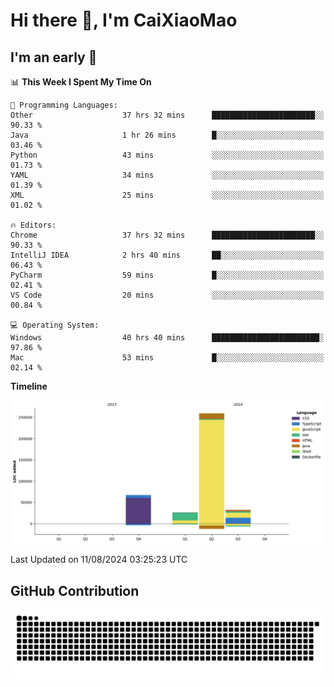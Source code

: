 # Hi there 👋, I'm CaiXiaoMao

## I'm an early 🐤
<!--START_SECTION:waka-->
📊 **This Week I Spent My Time On** 

```text
💬 Programming Languages: 
Other                    37 hrs 32 mins      ███████████████████████░░   90.33 % 
Java                     1 hr 26 mins        █░░░░░░░░░░░░░░░░░░░░░░░░   03.46 % 
Python                   43 mins             ░░░░░░░░░░░░░░░░░░░░░░░░░   01.73 % 
YAML                     34 mins             ░░░░░░░░░░░░░░░░░░░░░░░░░   01.39 % 
XML                      25 mins             ░░░░░░░░░░░░░░░░░░░░░░░░░   01.02 % 

🔥 Editors: 
Chrome                   37 hrs 32 mins      ███████████████████████░░   90.33 % 
IntelliJ IDEA            2 hrs 40 mins       ██░░░░░░░░░░░░░░░░░░░░░░░   06.43 % 
PyCharm                  59 mins             █░░░░░░░░░░░░░░░░░░░░░░░░   02.41 % 
VS Code                  20 mins             ░░░░░░░░░░░░░░░░░░░░░░░░░   00.84 % 

💻 Operating System: 
Windows                  40 hrs 40 mins      ████████████████████████░   97.86 % 
Mac                      53 mins             █░░░░░░░░░░░░░░░░░░░░░░░░   02.14 % 
```

**Timeline**

![Lines of Code chart](https://raw.githubusercontent.com/caixiaomao/caixiaomao/main/assets/bar_graph.png)


 Last Updated on 11/08/2024 03:25:23 UTC
<!--END_SECTION:waka-->

## GitHub Contribution
<picture>
  <source media="(prefers-color-scheme: dark)" srcset="/dist/snake/github-contribution-grid-snake-dark.svg" />
  <source media="(prefers-color-scheme: light)" srcset="/dist/snake/github-contribution-grid-snake.svg" />
  <img alt="github contribution grid snake animation" src="/dist/snake/github-contribution-grid-snake.svg" />
</picture>
